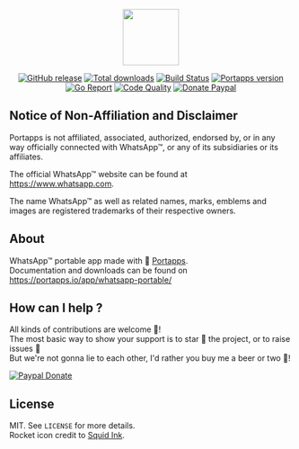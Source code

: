 <p align="center"><a href="https://portapps.io/app/whatsapp-portable/" target="_blank"><img width="100" src="https://github.com/portapps/whatsapp-portable/blob/master/res/papp.png"></a></p>

<p align="center">
  <a href="https://portapps.io/app/whatsapp-portable/#download"><img src="https://img.shields.io/github/release/portapps/whatsapp-portable.svg?style=flat-square" alt="GitHub release"></a>
  <a href="https://portapps.io/app/whatsapp-portable/#download"><img src="https://img.shields.io/github/downloads/portapps/whatsapp-portable/total.svg?style=flat-square" alt="Total downloads"></a>
  <a href="https://travis-ci.com/portapps/whatsapp-portable"><img src="https://img.shields.io/travis/com/portapps/whatsapp-portable/master.svg?style=flat-square" alt="Build Status"></a>
  <a href="https://github.com/portapps/portapps"><img src="https://img.shields.io/badge/portapps-1.24.1-479fdb.svg?style=flat-square" alt="Portapps version"></a>
  <a href="https://goreportcard.com/report/github.com/portapps/whatsapp-portable"><img src="https://goreportcard.com/badge/github.com/portapps/whatsapp-portable?style=flat-square" alt="Go Report"></a>
  <a href="https://www.codacy.com/app/portapps/whatsapp-portable"><img src="https://img.shields.io/codacy/grade/969b1e144c9a49ca8d74736c77670fea.svg?style=flat-square" alt="Code Quality"></a>
  <a href="https://www.paypal.com/cgi-bin/webscr?cmd=_s-xclick&hosted_button_id=WQD7AQGPDEPSG"><img src="https://img.shields.io/badge/donate-paypal-7057ff.svg?style=flat-square" alt="Donate Paypal"></a>
</p>

## Notice of Non-Affiliation and Disclaimer

Portapps is not affiliated, associated, authorized, endorsed by, or in any way officially connected with WhatsApp™, or any of its subsidiaries or its affiliates.

The official WhatsApp™ website can be found at https://www.whatsapp.com.

The name WhatsApp™ as well as related names, marks, emblems and images are registered trademarks of their respective owners.

## About

WhatsApp™ portable app made with 🚀 [Portapps](https://portapps.io).<br />
Documentation and downloads can be found on https://portapps.io/app/whatsapp-portable/

## How can I help ?

All kinds of contributions are welcome :raised_hands:!<br />
The most basic way to show your support is to star :star2: the project, or to raise issues :speech_balloon:<br />
But we're not gonna lie to each other, I'd rather you buy me a beer or two :beers:!

[![Paypal Donate](https://portapps.io/img/paypal-donate.png)](https://www.paypal.com/cgi-bin/webscr?cmd=_s-xclick&hosted_button_id=WQD7AQGPDEPSG)

## License

MIT. See `LICENSE` for more details.<br />
Rocket icon credit to [Squid Ink](http://thesquid.ink).
